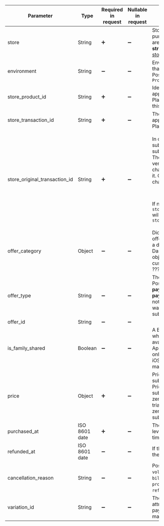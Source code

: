 <!--- Purchase.md --->

| Parameter                     | Type          | Required in request | Nullable in request | Description                                                  |
| ----------------------------- | ------------- | ------------------- | ------------------- | ------------------------------------------------------------ |
| store                         | String        | :heavy_plus_sign:   | :heavy_minus_sign:  | Store where the product was purchased. Possible values are: **app_store**, **play_store**, **stripe**, **Store ID** of your [custom store](initial-custom) |
| environment                   | String        | :heavy_minus_sign:  | :heavy_minus_sign:  | Environment of the transaction that provided the access level. Possible values: `Sandbox`, `Production` |
| store_product_id              | String        | :heavy_plus_sign:   | :heavy_minus_sign:  | Identifier of the product in the app store (App Store/Google Play/Stripe, etc.) that unlocked this access level |
| store_transaction_id          | String        | :heavy_plus_sign:   | :heavy_minus_sign:  | The ID of the transaction in the app store (App Store/Google Play/Stripe, etc.) |
| store_original_transaction_id | String        | :heavy_plus_sign:   | :heavy_minus_sign:  | <p>In case of prolonged subscriptions, a chain of subscriptions is generated. The original transaction i the very first transaction in this chain and the chain is linked by it. Other transactions in the chain are prolongations.</p><br /><p>If no prolongation, `store_original_transaction_id` will coincide with `store_transaction_id`</p> |
| offer_category                | Object        | :heavy_minus_sign:  | :heavy_minus_sign:  | Dictionary where the keys are offer identifiers configured by a developer in the Adapty Dashboard. Values are Offer objects. Can be null if the customer has no access levels ??? |
| offer_type                    | String        | :heavy_minus_sign:  | :heavy_minus_sign:  | The type of active offer. Possible values are: **free_trial**, **pay_as_you_go**, and **pay_up_front**. If the value is not null it means that the offer was applied during the current subscription period |
| offer_id                      | String        | :heavy_minus_sign:  | :heavy_minus_sign:  |                                                              |
| is_family_shared              | Boolean       | :heavy_minus_sign:  | :heavy_minus_sign:  | A Boolean value that indicates whether the product is available for family sharing in App Store Connect. For iOS only. Will be always `false` for iOS version below 14.0 and macOS version below 11.0 |
| price                         | Object        | :heavy_plus_sign:   | :heavy_minus_sign:  | Price of the subscription/purchase as a Price object. The first subscription purchase with a zero price is considered a free trial, while a renewal with a zero price is considered a free subscription renewal. |
| purchased_at                  | ISO 8601 date | :heavy_plus_sign:   | :heavy_minus_sign:  | The datetime when the access level was purchased the latest time |
| refunded_at                   | ISO 8601 date | :heavy_minus_sign:  | :heavy_minus_sign:  | If the purchase was refunded, the datetime of the refund.    |
| cancellation_reason           | String        | :heavy_minus_sign:  | :heavy_minus_sign:  | Possible values: `voluntarily_cancelled`, `billing_error`, `price_increase`, `product_was_not_available`, `refund`, `upgraded`, `unknown` |
| variation_id                  | String        | :heavy_minus_sign:  | :heavy_minus_sign:  | The variation ID used to attribute purchases to the paywall via which they were made |

